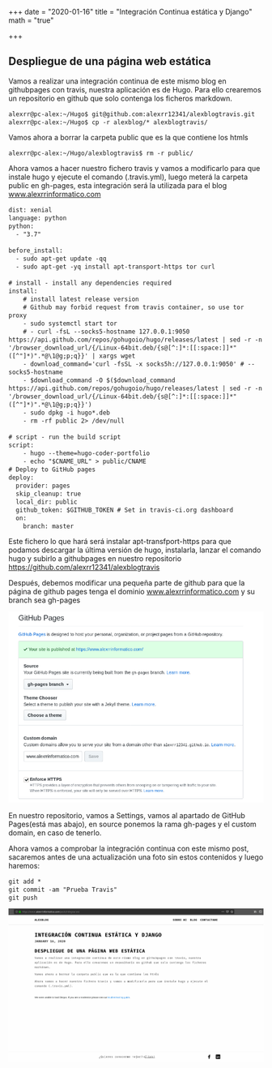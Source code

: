 +++
date = "2020-01-16"
title = "Integración Continua estática y Django"
math = "true"

+++

## Despliegue de una página web estática

Vamos a realizar una integración continua de este mismo blog en githubpages con travis, nuestra aplicación es de Hugo.
Para ello crearemos un repositorio en github que solo contenga los ficheros markdown.

```
alexrr@pc-alex:~/Hugo$ git@github.com:alexrr12341/alexblogtravis.git
alexrr@pc-alex:~/Hugo$ cp -r alexblog/* alexblogtravis/
```

Vamos ahora a borrar la carpeta public que es la que contiene los htmls
```
alexrr@pc-alex:~/Hugo/alexblogtravis$ rm -r public/
```

Ahora vamos a hacer nuestro fichero travis y vamos a modificarlo para que instale hugo y ejecute el comando (.travis.yml), luego meterá la carpeta public en gh-pages, esta integración será la utilizada para el blog www.alexrrinformatico.com

```
dist: xenial
language: python
python:
  - "3.7"

before_install:
  - sudo apt-get update -qq
  - sudo apt-get -yq install apt-transport-https tor curl

# install - install any dependencies required
install:
    # install latest release version
    # Github may forbid request from travis container, so use tor proxy
    - sudo systemctl start tor
    # - curl -fsL --socks5-hostname 127.0.0.1:9050 https://api.github.com/repos/gohugoio/hugo/releases/latest | sed -r -n '/browser_download_url/{/Linux-64bit.deb/{s@[^:]*:[[:space:]]*"([^"]*)".*@\1@g;p;q}}' | xargs wget
    - download_command='curl -fsSL -x socks5h://127.0.0.1:9050' # --socks5-hostname
    - $download_command -O $($download_command https://api.github.com/repos/gohugoio/hugo/releases/latest | sed -r -n '/browser_download_url/{/Linux-64bit.deb/{s@[^:]*:[[:space:]]*"([^"]*)".*@\1@g;p;q}}')
    - sudo dpkg -i hugo*.deb
    - rm -rf public 2> /dev/null

# script - run the build script
script:
    - hugo --theme=hugo-coder-portfolio
    - echo "$CNAME_URL" > public/CNAME
# Deploy to GitHub pages
deploy:
  provider: pages
  skip_cleanup: true
  local_dir: public
  github_token: $GITHUB_TOKEN # Set in travis-ci.org dashboard
  on:
    branch: master
```

Este fichero lo que hará será instalar apt-transfport-https para que podamos descargar la última versión de hugo, instalarla, lanzar el comando hugo y subirlo a githubpages en nuestro repositorio https://github.com/alexrr12341/alexblogtravis

Después, debemos modificar una pequeña parte de github para que la página de github pages tenga el dominio www.alexrrinformatico.com y su branch sea gh-pages

![](/images/gh-pages.png)

En nuestro repositorio, vamos a Settings, vamos al apartado de GitHub Pages(está mas abajo), en source ponemos la rama gh-pages y el custom domain, en caso de tenerlo.


Ahora vamos a comprobar la integración continua con este mismo post, sacaremos antes de una actualización una foto sin estos contenidos y luego haremos:

```
git add *
git commit -am "Prueba Travis"
git push
```

![](/images/ic-travis.png)
